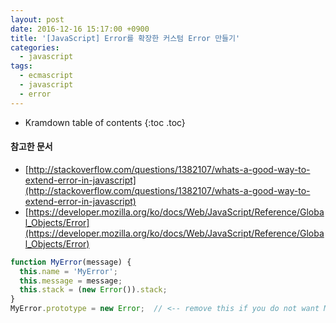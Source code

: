 ```yaml
---
layout: post
date: 2016-12-16 15:17:00 +0900
title: '[JavaScript] Error를 확장한 커스텀 Error 만들기'
categories:
  - javascript
tags:
  - ecmascript
  - javascript
  - error
---
```


* Kramdown table of contents
{:toc .toc}

#### 참고한 문서

- [http://stackoverflow.com/questions/1382107/whats-a-good-way-to-extend-error-in-javascript](http://stackoverflow.com/questions/1382107/whats-a-good-way-to-extend-error-in-javascript)
- [https://developer.mozilla.org/ko/docs/Web/JavaScript/Reference/Global_Objects/Error](https://developer.mozilla.org/ko/docs/Web/JavaScript/Reference/Global_Objects/Error)

```js
function MyError(message) {
  this.name = 'MyError';
  this.message = message;
  this.stack = (new Error()).stack;
}
MyError.prototype = new Error;  // <-- remove this if you do not want MyError to be instanceof Error
```
